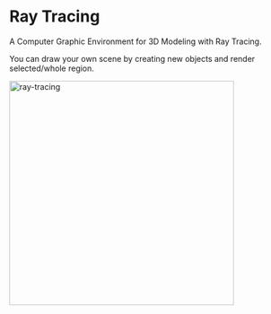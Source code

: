 # Ray Tracing
A Computer Graphic Environment for 3D Modeling with Ray Tracing.

You can draw your own scene by creating new objects and render selected/whole region.

<img src="https://github.com/irsisyphus/pictures/raw/master/ray-tracing/ray.png" alt="ray-tracing" width=400/>
